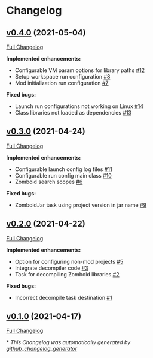# Changelog

## [v0.4.0](https://github.com/pzstorm/capsid/tree/v0.4.0) (2021-05-04)

[Full Changelog](https://github.com/pzstorm/capsid/compare/v0.3.0...v0.4.0)

**Implemented enhancements:**

- Configurable VM param options for library paths   [\#12](https://github.com/pzstorm/capsid/issues/12)
- Setup workspace run configuration [\#8](https://github.com/pzstorm/capsid/issues/8)
- Mod initialization run configuration [\#7](https://github.com/pzstorm/capsid/issues/7)

**Fixed bugs:**

- Launch run configurations not working on Linux [\#14](https://github.com/pzstorm/capsid/issues/14)
- Class libraries not loaded as dependencies [\#13](https://github.com/pzstorm/capsid/issues/13)

## [v0.3.0](https://github.com/pzstorm/capsid/tree/v0.3.0) (2021-04-24)

[Full Changelog](https://github.com/pzstorm/capsid/compare/v0.2.0...v0.3.0)

**Implemented enhancements:**

- Configurable launch config log files [\#11](https://github.com/pzstorm/capsid/issues/11)
- Configurable run config main class [\#10](https://github.com/pzstorm/capsid/issues/10)
- Zomboid search scopes [\#6](https://github.com/pzstorm/capsid/issues/6)

**Fixed bugs:**

- ZomboidJar task using project version in jar name [\#9](https://github.com/pzstorm/capsid/issues/9)

## [v0.2.0](https://github.com/pzstorm/capsid/tree/v0.2.0) (2021-04-22)

[Full Changelog](https://github.com/pzstorm/capsid/compare/v0.1.0...v0.2.0)

**Implemented enhancements:**

- Option for configuring non-mod projects [\#5](https://github.com/pzstorm/capsid/issues/5)
- Integrate decompiler code [\#3](https://github.com/pzstorm/capsid/issues/3)
- Task for decompiling Zomboid libraries [\#2](https://github.com/pzstorm/capsid/issues/2)

**Fixed bugs:**

- Incorrect decompile task destination [\#1](https://github.com/pzstorm/capsid/issues/1)

## [v0.1.0](https://github.com/pzstorm/capsid/tree/v0.1.0) (2021-04-17)

[Full Changelog](https://github.com/pzstorm/capsid/compare/3a9e8cdedad8b7623da45396c8625dafcea877a8...v0.1.0)



\* *This Changelog was automatically generated by [github_changelog_generator](https://github.com/github-changelog-generator/github-changelog-generator)*

